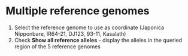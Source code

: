 # Multiple reference genomes

1. Select the reference genome to use as coordinate (Japonica Nipponbare, IR64-21, DJ123, 93-11, Kasalath)
2. Check **Show all reference alleles** - display the alleles in the queried region of the 5 reference genomes
